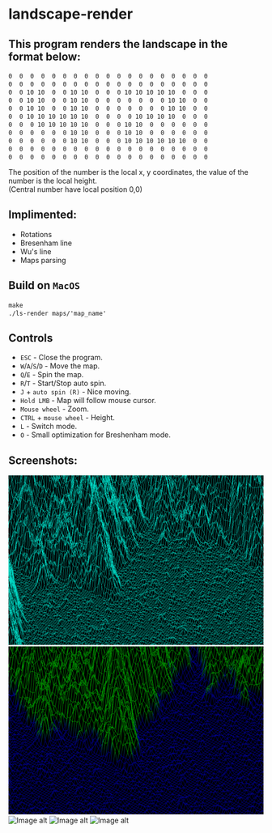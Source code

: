 # landscape-render

This program renders the landscape in the format below:
---------
```
0  0  0  0  0  0  0  0  0  0  0  0  0  0  0  0  0  0  0
0  0  0  0  0  0  0  0  0  0  0  0  0  0  0  0  0  0  0
0  0 10 10  0  0 10 10  0  0  0 10 10 10 10 10  0  0  0
0  0 10 10  0  0 10 10  0  0  0  0  0  0  0 10 10  0  0
0  0 10 10  0  0 10 10  0  0  0  0  0  0  0 10 10  0  0
0  0 10 10 10 10 10 10  0  0  0  0 10 10 10 10  0  0  0
0  0  0 10 10 10 10 10  0  0  0 10 10  0  0  0  0  0  0
0  0  0  0  0  0 10 10  0  0  0 10 10  0  0  0  0  0  0
0  0  0  0  0  0 10 10  0  0  0 10 10 10 10 10 10  0  0
0  0  0  0  0  0  0  0  0  0  0  0  0  0  0  0  0  0  0
0  0  0  0  0  0  0  0  0  0  0  0  0  0  0  0  0  0  0
```
The position of the number is the local x, y coordinates, the value of the number is the local height.\
(Central number have local position 0,0)

Implimented:
----------
- Rotations
- Bresenham line
- Wu's line
- Maps parsing

Build on `MacOS`
--------
```
make
./ls-render maps/'map_name'
```
## Controls
- `ESC` - Close the program.
- `W`/`A`/`S`/`D` - Move the map.
- `Q`/`E` - Spin the map.
- `R`/`T` - Start/Stop auto spin.
- `J` + `auto spin (R)` - Nice moving.
- `Hold LMB` - Map will follow mouse cursor.
- `Mouse wheel` - Zoom.
- `CTRL` + `mouse wheel` - Height.
- `L` - Switch mode.
- `O` - Small optimization for Breshenham mode.

Screenshots:
--------
![Image alt](https://github.com/dolovnyak/landscape-render/blob/master/screenshots/Screen%20Shot%202019-12-07%20at%2020.34.22.png)
![Image alt](https://github.com/dolovnyak/landscape-render/blob/master/screenshots/Screen%20Shot%202019-12-07%20at%2020.39.37.png)
![Image alt](https://github.com/dolovnyak/landscape-render/blob/master/screenshots/random_map.gif)
![Image alt](https://github.com/dolovnyak/landscape-render/blob/master/screenshots/pyro.gif)
![Image alt](https://github.com/dolovnyak/landscape-render/blob/master/screenshots/pylo.gif)
